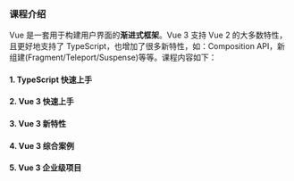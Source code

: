 ### 课程介绍

Vue 是一套用于构建用户界面的**渐进式框架**。Vue 3 支持 Vue 2 的大多数特性，且更好地支持了 TypeScript，也增加了很多新特性，如：Composition API，新组建(Fragment/Teleport/Suspense)等等。课程内容如下：

#### 1. TypeScript 快速上手

#### 2. Vue 3 快速上手

#### 3. Vue 3 新特性

#### 4. Vue 3 综合案例

#### 5. Vue 3 企业级项目

